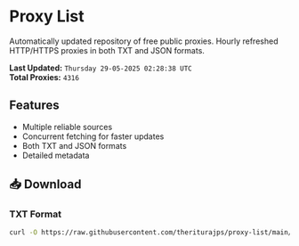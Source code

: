 # Proxy List

Automatically updated repository of free public proxies. Hourly refreshed HTTP/HTTPS proxies in both TXT and JSON formats.

**Last Updated:** `Thursday 29-05-2025 02:28:38 UTC`  
**Total Proxies:** `4316`

## Features
- Multiple reliable sources
- Concurrent fetching for faster updates
- Both TXT and JSON formats
- Detailed metadata

## 📥 Download

### TXT Format
```bash
curl -O https://raw.githubusercontent.com/theriturajps/proxy-list/main/proxies.txt